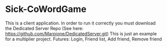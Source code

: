 # Sick-CoWordGame

This is a client application.
In order to run it correctly you must download the Dedicated Server Repo (See here: https://github.com/Marpione/DedicatedServer.git)
This is just an example for a multiplier project.
Futures: Login, Friend list, Add friend, Remove friend
